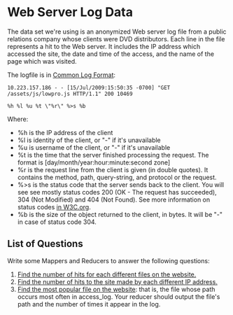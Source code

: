 # Web Server Log Data
The data set we're using is an anonymized Web server log file from a public relations company whose clients were DVD distributors. Each line in the file represents a hit to the Web server. It includes the IP address which accessed the site, the date and time of the access, and the name of the page which was visited.

The logfile is in [Common Log Format](http://en.wikipedia.org/wiki/Common_Log_Format):

```
10.223.157.186 - - [15/Jul/2009:15:50:35 -0700] "GET /assets/js/lowpro.js HTTP/1.1" 200 10469

%h %l %u %t \"%r\" %>s %b
```
Where:

* %h is the IP address of the client
* %l is identity of the client, or "-" if it's unavailable
* %u is username of the client, or "-" if it's unavailable
* %t is the time that the server finished processing the request. The format is [day/month/year:hour:minute:second zone]
* %r is the request line from the client is given (in double quotes). It contains the method, path, query-string, and protocol or the request.
* %>s is the status code that the server sends back to the client. You will see see mostly status codes 200 (OK - The request has succeeded), 304 (Not Modified) and 404 (Not Found). See more information on status codes [in W3C.org](http://www.w3.org/Protocols/rfc2616/rfc2616-sec10.html).
* %b is the size of the object returned to the client, in bytes. It will be "-" in case of status code 304.

## List of Questions

Write some Mappers and Reducers to answer the following questions:  
1. [Find the number of hits for each different files on the website.](/01-hits-to-page)
2. [Find the number of hits to the site made by each different IP address.](/02-hits-from-ip)
3. [Find the most popular file on the website](/03-most-popular): that is, the file whose path occurs most often in access_log. Your reducer should output the file's path and the number of times it appear in the log.
